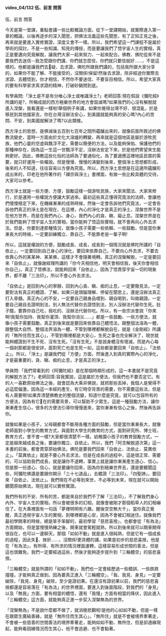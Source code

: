#### video_04/132  伍、前言 問答

伍、前言 問答

今天是第一堂課，重點會講一些比較概論方面，從下一堂課開始，就實際進入第一章的概論，以後再逐步的深入聞思，把佛法法義這些先聞思，有了正知正見之後，再來就是要進入實修實證，深度又會不一樣。所以，我們希望這一門課程不是屬於學術的探討，不是一些知識、知見的傳授，而是要讓我們了悟宇宙人生的實相，真正是要邁向究竟解脫，讓我們大家一起來努力、一起來配合。佛教、佛陀從來不是要我們去迷信--我怎麼跟你們講、你們就怎麼信，你們就只要信就好......，不是這樣的。他都是讓我們去􏰁疑、去求證，佛陀所跟我們講的，包括我所跟大家分享的，如果你不能了解、不能接受的，沒關係!保留!然後去求證，除非經過你實際去求證、去體悟到，你才相信，不然你不要迷信、不要盲目相信。所以，希望大家真的要有科學家求真求證的精神，打破砂鍋問到底。

有學員問:「淨土是不是有分唯心淨土或唯識淨土?」老師回答:現在假設《彌陀經》所講的是?，所稱成就的西方極樂世界的地方會毀滅嗎?如果我們的心沒有解脫就進入涅槃，我看還是一樣啦!舉個例子來講，如果你覺得台灣不好、很混亂，於是移民到其他國家去，你在台灣沒辦法安心，到美國就能夠真的安心嗎?內心的苦悶、不安，到美國就解決了嗎?以此類推。

西方淨土的思想，是佛滅後五百到七百年之間所蘊釀出來的，就像前面所敘述的佛教流變史，當時一方面由於文化大溶爐的轉變，再來就是這個地區是屬於游牧民族，他們心靈的空虛與飄浮不定，需要以簡便的方法，以及能夠保佑、保護他們的那種神存在，因為這一生這一世飄浮不定，沒辦法安定下來，於是他們寄望來生能夠更好。因此，佛教這些化俗的法師為了要通俗化，為了要適應這裡地區民眾的需要，就只好運用一些權說。但是慢慢、慢慢的演變到後來，整個淨土思想都形成，後來的人不知道，往往容易以方便為究竟。所以，西方淨土思想是在這邊所蘊釀形成出來的，印老在他所著作的「禪宗與淨土」書裡面，有做一些比較具體的交待，大家可以參考。

西方淨土就是一些方便、方便，鼓勵這樣一個游牧民族，大家來聞法、大家來修行，於是運用一些權說方便讓大家過來。最初這些真正懂得究竟法的法師，會讓他們慢慢穩定下來，在機緣漸漸的成熟時候，然後一定會告訴他們究竟法，一定會告訴他們真正的淨土是在現在、在這裡，內心的淨化才是真正的淨土，涅槃世界不是在他方世界，而是在我們內心、身心，我們內心的貪、瞋、癡止息。涅槃世界是在於我們能夠了悟宇宙人生的實相，當你能夠了悟這些實相，就不會再向心外去求法。但是，你要到達那種情況，就像小孩子需要一些依賴、一些鼓勵，但是當你漸漸長大的時候，一定要訓練獨立、靠自己，不能靠老爸一輩子啊!

所以，這就是權說的方便，鼓勵成長、成長，成長到一個情況就是佛陀所講的「自依止」，一定要回到自己身心的淨化，要回來依靠自己，不要向心外去求，不要去依靠心外的某某神、某某佛，這樣才不會隨著境轉。真正的涅槃解脫，一定是要回來「自依止」，就像謝經理所講的「你今天相信他，明天會相信我，後天你會相信你自己」。真正了悟佛法，就能夠回來「自依止」，因為了悟貫穿宇宙一切的現象界，都不離「三法印」，所以不會心外去求法。

「自依止」是回到內心的寧靜，回到內心貪、瞋、痴的止息，一定要徹見法，一定要對法有真正的體證、了解，如果只是頭腦理解、停留在聞思上，還是沒辦法真正打入骨髓。真正內心的不安，一定要自己親身品嚐到、親自喝到，叫做親證。一定要自己親自去證明到法，別人無法代替你去證悟到法，別人沒辦法代替你生死。肚子餓，要靠你自己吃，我吃的、沒辦法代替你吃。所以，有一些宗派會說「你來啊!我幫你加持、我幫你灌頂、我幫你消災......」都是一些鼓勵、一些方便法，就像小孩子需要鼓勵，真正到後來就是要回來依靠自己體悟法，跟整個法溶為一體，跟整個大自然、整個法界溶為一體，不管到哪裡都解脫自在，就是《金剛經》所講的「無所住而生其心」，不管到哪裡都是大安心，生死之事也完全解決了，現世就能夠體證到不生不死、沒有生死。「沒有生死」不是說身體沒有壞滅，而是內心每一個剎那都是很安詳，面對死亡也是生死一如，這些都是要回來「自依止」、「法依止」。所以，「淨土」是讓我們從「方便」方面，然後進入到真的實際內心的淨化，才是最重要的，貪、瞋、痴的止息，才是真正的淨土。



學員問:「我們常看到的《阿彌陀經》是在那個時期形成的，這一本書就不是究竟的解脫方法了?」老師回答:容我實說，這是屬於方便法，但我們也不要否定它。有的人一喜歡原始佛法之後，就會認為大乘非佛說，就把那些丟掉，我個人是覺得不必這麼偏激，因為這一本經的產生，有它時空背景的需要，你不需要這些法，但是有人需要啊!如果弄清楚佛教史的整個流變，知道什麼是究竟，就可以包容所有的方便法，因為有它􏰁在的需要背景，可以幫助不少眾生。這是一種鼓勵方法，讓你漸漸產生信心，很多的方便法引導你慢慢進來，當你漸漸有信心之後，然後再告訴你。

就像如果是小孩子，父母親都會不斷用各種方面的鼓勵，但是當你漸漸長大，就像老師面對小學生的教育方式，與面對大學生的教育的方式，面對研究所、博士班，教育方式，會不會一樣?大家都很清楚不一樣。幼稚園小孩子的教育鼓勵方式，一定是越來越成長之後，要讓你獨立、自依止。所以，我們「阿含解脫道次第」這一本書的前後，都會貫穿原始佛法，佛陀是要我們回來「自依止、法依止、莫異依止」。「莫異依止」就是不要心外去求法，但是在成長的過程中，這是很正常、需要的，可以協助我們成長，就是讓你不退轉，事實上就是讓你漸漸產生道心、信心。但是那一份道心、信心，就是要讓你回來，因為你到極樂世界去，還是要聽聞這些，阿彌陀佛還是要跟你開示「三十七道品」，去體證「三法印」、「四聖諦」，要回來「自依止、法依止」。我們現在不必等到來世，不必等到未來，現在就可以開始聽聞原始佛法，現在就可以實修實證。

我們所有的不安、所有的苦，都是來自於我們不了解「三法印」，不了解我們身心內外、宇宙人生的實相，所以會被很多的幻相，就像會被剛才那個稻草人的幻相嚇住了。在大乘裡面有一句話「夢裡明明有六趣，醒後空空無大千」，當你真正覺醒，真正透視宇宙人生的實相，到哪裡都是心安，因為不會被幻相迷住。就像我們最初學開車的時候，總是笨手笨腳的，最初學習「慈悲喜捨」，也都會從「有為法」方面開始，但是當慢慢熟練之後，開車就會駕輕就熟，所以到後來就可以開車開得很自在，也可以一邊聊天。那個「如如不動」就是進入很純熟，但是它有一個成長的過程，因此失􏰃、挫折......，沒關係!更具體的講，如果是初步的慈悲喜捨，他是在「有為法」，有所得、有所求的情況裡面運轉，這樣容易形成世間的善法，但是這也很難免，我們一定要經過這些，然後才能夠逐步提升到「三輪體空」的慈悲喜捨。

「三輪體空」就是所謂的「如如不動」，我們也一定會經歷過一些錯誤、一些跌跌撞撞，才能夠真正做到。因為要真正進入「三輪體空」，「我、我見、身見」一定要破除，「我見、身見」破除，至少是證初果。在還沒有證初果以前，我們的慈悲喜捨都還是容易落在「有為法」的世界裡面，要進入到後面階段，對我們的「身見」以及「無我」方面，要有相當的體悟，還有「我慢」方面有相當的降伏，因此進入「三輪體空」這方面，就能夠真正進一步契入涅槃無為的世界。

「涅槃無為」不是說什麼都不做了，就消極悲觀啦!是他的心如如不動，但是一樣在跟眾生廣結善緣，就是「無所住而生其心」。「無所住」就是不會被境界牽著走，不會被一些慈善的世間善法的境界牽著走，能夠如如不動、無所住，但是卻遇緣現起，能夠看因緣情況而生其心，他不會逃避、也不會黏著。

